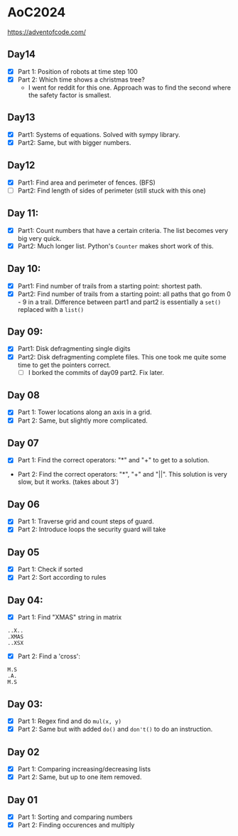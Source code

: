 # AoC2024

https://adventofcode.com/

## Day14
- [x] Part 1: Position of robots at time step 100
- [x] Part 2: Which time shows a christmas tree?
  - I went for reddit for this one. Approach was to find the second where the safety factor is smallest.

## Day13
- [x] Part1: Systems of equations. Solved with sympy library.
- [x] Part2: Same, but with bigger numbers.

## Day12
- [x] Part1: Find area and perimeter of fences. (BFS)
- [ ] Part2: Find length of sides of perimeter (still stuck with this one)

## Day 11: 
- [x] Part1: Count numbers that have a certain criteria. The list becomes very big very quick.
- [x] Part2: Much longer list. Python's `Counter` makes short work of this.

## Day 10: 
- [x] Part1: Find number of trails from a starting point: shortest path.
- [x] Part2: Find number of trails from a starting point: all paths that go from 0 - 9 in a trail. Difference between part1 and part2 is essentially a `set()` replaced with a `list()`

## Day 09:
- [x] Part1: Disk defragmenting single digits
- [x] Part2: Disk defragmenting complete files. This one took me quite some time to get the pointers correct. 
    - [ ] I borked the commits of day09 part2. Fix later.

## Day 08
- [x] Part 1: Tower locations along an axis in a grid.
- [x] Part 2: Same, but slightly more complicated.

## Day 07
- [x] Part 1: Find the correct operators: "*" and "+" to get to a solution.
- Part 2: Find the correct operators: "*", "+" and "||". This solution is very slow, but it works. (takes about 3')

## Day 06
- [x] Part 1: Traverse grid and count steps of guard.
- [x] Part 2: Introduce loops the security guard will take

## Day 05
- [x] Part 1: Check if sorted
- [x] Part 2: Sort according to rules

## Day 04:
- [x] Part 1: Find "XMAS" string in matrix
```text
..X..
.XMAS
..XSX
```
- [x] Part 2: Find a 'cross':

```text
M.S
.A.
M.S
```

## Day 03:
- [x] Part 1: Regex find and do `mul(x, y)` 
- [x] Part 2: Same but with added `do()` and `don't()` to do an instruction.

## Day 02
- [x] Part 1: Comparing increasing/decreasing lists
- [x] Part 2: Same, but up to one item removed.

## Day 01
- [x] Part 1: Sorting and comparing numbers
- [x] Part 2: Finding occurences and multiply
